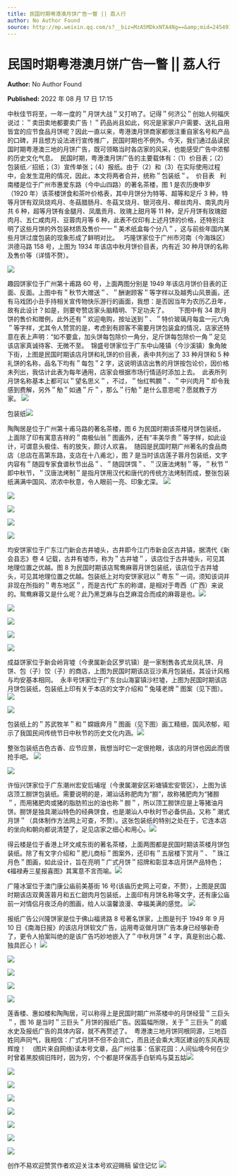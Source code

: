 ```yaml
---
title: 民国时期粤港澳月饼广告一瞥 || 荔人行
author: No Author Found
source: http://mp.weixin.qq.com/s?__biz=MzA5MDkxNTA4Ng==&amp;mid=2454912540&amp;idx=1&amp;sn=abad4ff9dbc94d4e150c18b0efdc4581&amp;chksm=87a2367db0d5bf6b90b6312a32dace24a79f438dd3114dc797599f944fd9e4d32df94aef3554#rd
---
```


# 民国时期粤港澳月饼广告一瞥 || 荔人行

**Author:** No Author Found

**Published:** 2022 年 08 月 17 日 17:15

中秋佳节将至，一年一度的＂月饼大战＂又打响了。记得＂何济公＂创始人何福庆说过：＂卖田卖地都要卖广告！＂药品尚且如此，何况是家家户户需要、送礼自用皆宜的应节食品月饼呢？因此一直以来，粤港澳月饼商家都很注重自家名号和产品的口碑，并且想方设法进行宣传推广，民国时期也不例外。今天，我们通过品读民国时期粤港澳三地的月饼广告，既可领略当时各店家的风采，也能感受广告中浓郁的历史文化气息。  民国时期，粤港澳月饼广告的主要载体有：（1）价目表；（2）包装纸／招纸；（3）宣传单张；（4）报纸。由于（2）和（3）在实际使用过程中，会发生混用的情况，因此，本文将两者合并，统称＂包装纸＂。  价目表   利南楼是位于广州市惠爱东路（今中山四路）的著名茶楼，图 1 是农历庚申岁（1920 年）该茶楼饼食和茶叶价格表，其中月饼分为特等、超等和足斤 3 种，特等月饼有双凤烧鸡月、冬菇腊肠月、冬菇叉烧月、银河夜月、椰丝肉月、南乳肉月共 6 种，超等月饼有金腿月、凤凰贡月、玫瑰上甜月等 11 种，足斤月饼有玫瑰甜肉月、五仁咸肉月、豆蓉肉月等 6 种，此表不仅印有上述月饼的价格，还特别注明了这些月饼的外包装材质及售价一一＂美术纸盒每个分八＂，这与前些年国内某些月饼过度包装的现象形成了鲜明对比。   巧隆饼家位于广州市河南（今海珠区）洪德马路 158 号，上图为 1934 年该店中秋月饼价目表，内有近 30 种月饼的名称及售价等（详情不赘）。

![](https://mmbiz.qpic.cn/mmbiz_jpg/PJWG74pLsMamO0mYwjr8ZZO1FnZr2cXZiayiaqMib6gWJ5AZ5ZDJTTtO5ibdbqPXGGpcae3ATKYpNBzZBqV1bHH4yQ/640)

趣园饼家位于广州第十甫路 60 号，上面两图分别是 1949 年该店月饼价目表的正面、反面。上图中有＂秋节大赠送＂、＂酬谢顾客＂等字样以及越秀山风景画，还有马戏团小丑手持相关宣传物快乐游行的画面，我想：是否因当年为农历乙丑年，故有此设计？如是，则要夸赞店家头脑精明、下足功夫了。      下图中有 34 款月饼的售价和赠例，此外还有＂欢迎电购，按址送到＂、＂特价玻璃月每盒一元六角＂等字样，尤其令人赞赏的是，考虑到有顾客不需要月饼包装盒的情况，店家还特意在表上声明：“如不要盒，加头饼每包除价一角分，足斤饼每包除价一角＂足见该店家真诚待客、无微不至。  锦盛号饼家位于广东中山隆镇（今沙溪镇）象角陂下街，上图是民国时期该店月饼和礼饼的价目表，表中共列出了 33 种月饼和 5 种礼饼的名称，品名下均有＂每包＂2 字，这说明该店出售的月饼按包论价，因价格未列出，我估计此表为每年通用，店家会根据市场行情适时添加上去。  此表所列月饼名称基本上都可以＂望名思义＂，不过，＂怡红鸭膶＂、＂中兴肉月＂却令我感到费解，另外＂觔＂如通＂斤＂，那么＂行觔＂是什么意思呢？愿就教于方家。 ![](https://mmbiz.qpic.cn/mmbiz_jpg/PJWG74pLsMamO0mYwjr8ZZO1FnZr2cXZr5qsib7ibamGZgWQ6caTctFPE65dFFYFC8SuQ2h3MPuAMdgHnkd9juibA/640)

包装纸![](https://mmbiz.qpic.cn/mmbiz_jpg/PJWG74pLsMamO0mYwjr8ZZO1FnZr2cXZ3TjCr357zusV8hrSANMNG65SJGKwmmic3oia5ibDLlOcHN84Wggtewu1w/640)

陶陶居是位于广州第十甫马路的著名茶楼，图 6 为民国时期该茶楼月饼包装纸，上面除了印有寓意吉祥的＂南极仙翁＂图画外，还有“丰美华贵＂等字样，如此设计，可谓意头极佳、有的放矢，颇讨人欢喜。  随园是民国时期广州著名的食品商店（总店在高第东路，支店在十八甫北），图 7 是当时该店莲子蓉月包装纸，文字内容有＂随园专家食谱秋节出品＂、＂随园饼饵＂、＂汉唐法烤制＂等，＂秋节＂即中秋节，＂汉唐法烤制＂是指月饼用汉代和唐代的传统方法烤制而成，整张包装纸满满中国风、浓浓中秋意，令人眼前一亮、印象尤深。 ![](https://mmbiz.qpic.cn/mmbiz_jpg/PJWG74pLsMamO0mYwjr8ZZO1FnZr2cXZGjeMg0HDia6ia5yFtLSrIc19wCLK3WCXH63XZpaKMbdwyfXy6wwEmEkQ/640)

![](https://mmbiz.qpic.cn/mmbiz_jpg/PJWG74pLsMamO0mYwjr8ZZO1FnZr2cXZMMJ0lStR1zfvwtYM3RCOmjl62d6ElQeicbD8pY4wic85aYqZwdJZXa3A/640)

![](https://mmbiz.qpic.cn/mmbiz_jpg/PJWG74pLsMamO0mYwjr8ZZO1FnZr2cXZyiaeMIibCD9goTxAhgmyN18XHicJZWRWJgYyqmrBmfVu6lFfJNhYeDiauw/640)

![](https://mmbiz.qpic.cn/mmbiz_jpg/PJWG74pLsMamO0mYwjr8ZZO1FnZr2cXZC0PxZVf5w70Gyr0REiagiawS3uDojv6qtbk1Q8hQyqpXcvWiaTD2wl2yg/640)

![](https://mmbiz.qpic.cn/mmbiz_png/Ljib4So7yuWgIM7ul7KPyPelicJfZG8cwPd71T6oQqaPGLiaqH1tOYuhhtM3OCrukFRXvuZwaoPhCw5CJR0Nm9LBg/640?wx_fmt=png)

均安饼家位于广东江门新会古井墟头，古井即今江门市新会区古井镇，据清代《新会县志》卷 4 记载，古井有墟市，称为＂古井墟＂，该店位于古井墟头，可见其地理位置之优越。图 8 为民国时期该店鸳鸯麻蓉月饼包装纸，该店位于古井墟头，可见其地理位置之优越。包装纸上对均安饼家冠以＂粤东＂一词，须知该词并非现在所指的＂粤东地区＂，而是古代广东的称谓，是相对于粤西（广西）来说的。鸳鸯麻蓉又是什么呢？此乃黑芝麻与白芝麻混合而成的麻蓉是也。![](https://mmbiz.qpic.cn/mmbiz_png/Ljib4So7yuWgIM7ul7KPyPelicJfZG8cwPL819TibpbkibcichMBlVNPShcjDeGlnmS2BvgMJphwO2o6gZicBzhPZSHw/640?wx_fmt=png)

![](https://mmbiz.qpic.cn/mmbiz_jpg/PJWG74pLsMamO0mYwjr8ZZO1FnZr2cXZdbHWttcNNEu6IIRIZXiacLs39g11M4XP6XRAhNX6d3DCl7omCbDKEgg/640)

![](https://mmbiz.qpic.cn/mmbiz_png/Ljib4So7yuWgIM7ul7KPyPelicJfZG8cwPeZVfWtUBrpn7T3MCYx0cL9KOHGw5boUF0hY15568fPIpaUfJDkTibtQ/640?wx_fmt=png)

![](https://mmbiz.qpic.cn/mmbiz_png/Ljib4So7yuWgIM7ul7KPyPelicJfZG8cwP6Vs3jDicKora5ppfpHOjYBnkVCs7icRI8GjVLR9RTlGiciaC0oCsZOKFEQ/640?wx_fmt=png)

![](https://mmbiz.qpic.cn/mmbiz_png/Ljib4So7yuWgIM7ul7KPyPelicJfZG8cwPd71T6oQqaPGLiaqH1tOYuhhtM3OCrukFRXvuZwaoPhCw5CJR0Nm9LBg/640?wx_fmt=png)

成益饼家位于新会岭背墟（今隶属新会区罗坑镇）是一家制售各式龙凤礼饼、月饼、包（子）饺（子）的商店，上图为民国时期该店豆沙素月包装纸，其设计风格与均安基本相同。  永丰号饼家位于广东台山海宴镇沙栏墟，上图为民国时期该店月饼包装纸，包装纸上印有关于本店的文字介绍和＂兔唛老牌＂图案（见下图）。 ![](https://mmbiz.qpic.cn/mmbiz_png/Ljib4So7yuWgIM7ul7KPyPelicJfZG8cwPL819TibpbkibcichMBlVNPShcjDeGlnmS2BvgMJphwO2o6gZicBzhPZSHw/640?wx_fmt=png)

![](https://mmbiz.qpic.cn/mmbiz_jpg/PJWG74pLsMamO0mYwjr8ZZO1FnZr2cXZargqp1JUSt4UZFyRicZgWJMu1MLmLD4eMsmTJ3LMEw5ib7BWUDOYxcsQ/640)

包装纸上的＂苏武牧羊＂和＂嫦娥奔月＂图画（见下图）画工精细，国风浓郁，昭示了我国民间传统节日中秋节的历史文化内涵。![](https://mmbiz.qpic.cn/mmbiz_png/Ljib4So7yuWgIM7ul7KPyPelicJfZG8cwPeZVfWtUBrpn7T3MCYx0cL9KOHGw5boUF0hY15568fPIpaUfJDkTibtQ/640?wx_fmt=png)

整张包装纸古色古香、应节应景，我想当时它一定很抢眼，该店的月饼也因此而很抢手吧。 ![](https://mmbiz.qpic.cn/mmbiz_png/Ljib4So7yuWgIM7ul7KPyPelicJfZG8cwP6Vs3jDicKora5ppfpHOjYBnkVCs7icRI8GjVLR9RTlGiciaC0oCsZOKFEQ/640?wx_fmt=png)

![](https://mmbiz.qpic.cn/mmbiz_jpg/PJWG74pLsMamO0mYwjr8ZZO1FnZr2cXZBxURL15picEUneagbyDNF6441TZUY4UYiabfH0svy322NvWfcyib9ZMvg/640)

许恒兴饼家位于广东潮州宏安后埔埕（今隶属潮安区彩塘镇宏安管区），上图为该店顶工朥饼包装纸。需要说明的是，潮汕话称肥肉为“朥”，故称猪肥肉为“猪朥＂，而用猪肥肉或猪的脂肪煎出的油也称＂朥＂，所以顶工朥饼应是上等猪油月饼。朥饼是独具潮汕特色的经典饼食，也是潮汕人中秋时节必备供品，又称＂潮式月饼＂（具体制作方法网上可查，不赘）。这张包装纸的特别之处在于，它连本店的坐向和朝向都说清楚了，足见店家之细心和用心。![](https://mmbiz.qpic.cn/mmbiz_jpg/PJWG74pLsMamO0mYwjr8ZZO1FnZr2cXZGjyOlzVABgdKKL7sXlIFRQxPjUuYh3Kb1JwaXEmibiaCQSFSuGiaKau6w/640)

得云楼是位于香港上环文咸东街的著名茶楼，上面两图都是民国时期该茶楼月饼包装纸。除了有文字介绍和＂肥儿商标＂图案外，还印有＂五层楼下赏月＂、＂珠江月色＂图画，如此设计，旨在亮明＂广式月饼＂招牌和彰显本店月饼产品特色；《福禄寿三星报喜图》其寓意不言而喻。![](https://mmbiz.qpic.cn/mmbiz_jpg/PJWG74pLsMamO0mYwjr8ZZO1FnZr2cXZcDEpcLz5iaVeaK7sk2RwHbomJBG9ibwzOALEfHvib3HpC9SIcxZp4rHQw/640)

广隆冰室位于澳门康公庙前美基街 16 号(该庙历史网上可查，不赘），上图是民国时期该店双黄莲蓉月和五仁甜肉月包装纸，上面印有月饼名称等文字，还有康公庙前一对情侣月夜泛舟的图画，给人以温馨浪漫、幸福美满的感觉。 ![](https://mmbiz.qpic.cn/mmbiz_jpg/PJWG74pLsMamO0mYwjr8ZZO1FnZr2cXZCUqeBYdlym90EA3EyCFLOfvrXfBTJ0jS7lg4MEZZVuLaCEJQP8Xodw/640)

报纸广告公兴隆饼家是位于佛山福贤路 8 号著名饼家，上图是刊于 1949 年 9 月 10 日《南海日报》的该店月饼软文广告，运用粤讴做月饼广告本身已经够新奇了，更令人拍案叫绝的是该广告巧妙地嵌入了＂中秋月饼＂4 字，真是别出心裁、独具匠心！ ![](https://mmbiz.qpic.cn/mmbiz_jpg/PJWG74pLsMamO0mYwjr8ZZO1FnZr2cXZz0uHgNXBIPj8NVtkLpIFDO0CF5YzSbZ4K6oOldeOmCkaXrsZ5qZicMw/640)

![](https://mmbiz.qpic.cn/mmbiz_png/Ljib4So7yuWiabibChopcsllFicYicm46H4DKhELFEFRYAqm1FCael8Gict60fXz1UM2sq0KSEINvacrvM5DAbvdw4Jw/640?wx_fmt=png)

![](https://mmbiz.qpic.cn/mmbiz_png/Ljib4So7yuWiabibChopcsllFicYicm46H4DKhELFEFRYAqm1FCael8Gict60fXz1UM2sq0KSEINvacrvM5DAbvdw4Jw/640?wx_fmt=png)

![](https://mmbiz.qpic.cn/mmbiz_jpg/PJWG74pLsMamO0mYwjr8ZZO1FnZr2cXZfTZveH0yEBiat0SqlicIibBougq3yPkFG1lz4dRR2Y82CZ20YQIChoTvw/640)

![](https://mmbiz.qpic.cn/mmbiz_jpg/PJWG74pLsMamO0mYwjr8ZZO1FnZr2cXZOmibj1vwWq2GxrrB8ibDQhTP2YtOB7tgEtu8SxRth40tDc96icHKu28rg/640)

莲香楼、惠如楼和陶陶居，可以称得上是民国时期广州茶楼中的月饼经营＂三巨头＂，图 16 是当时＂三巨头＂月饼的报纸广告。因篇幅所限，关于＂三巨头＂的威水史及报纸广告的具体内容，就不再赘述了。  粤港澳三地月饼同根同源，三地百姓同声同气，我相信：广式月饼不但不会消亡，而且还会乘大湾区建设的东风再现辉煌！    (图片来自网络)读本号文章，品广州往事：伍家花园：人间仙境今何在少时曾着黑胶绸旧阵时，因为穷，个个都是环保高手白斩鸡与莫五姑![](https://mmbiz.qpic.cn/mmbiz_jpg/PJWG74pLsMamO0mYwjr8ZZO1FnZr2cXZeyK1a1aMWuyjiaNvSpBbOddibmTYA288LBHIsJjW1YpOwdUYKm5YVCOg/640)

![](https://mmbiz.qpic.cn/mmbiz_jpg/PJWG74pLsMamO0mYwjr8ZZO1FnZr2cXZw1Y8MHPDm162cKmUGtju2LtjTva98IRLukCOaKJd5K0FpYcvu2ZvNQ/640)

![](https://mmbiz.qpic.cn/mmbiz_jpg/PJWG74pLsMamO0mYwjr8ZZO1FnZr2cXZNibxp9xp35lL8MJRQI2w2RqlcTJIJRKzpxEeibBibXicCeC3VwoNpbwmeg/640)

![](https://mmbiz.qpic.cn/mmbiz_png/Ljib4So7yuWgk1acibCSMT8oEFeOu2jk3mST5IIZibicibTkoT0eNZWlKy2oKCJrW3QiaNHLqG69PNliaC1UqibajM8tOA/640?wx_fmt=png)

![](https://mmbiz.qpic.cn/mmbiz_png/Ljib4So7yuWgk1acibCSMT8oEFeOu2jk3mgYaAia24l1jS7EiajOY72x14hdIMQs7VN7HwXPia643ibyiatnWaR7sjIwg/640?wx_fmt=png)

![](https://mmbiz.qpic.cn/mmbiz_jpg/PJWG74pLsMamO0mYwjr8ZZO1FnZr2cXZ5wQN1iawbxXAWxLopCgXTxwGPVOBLmbzGicHk9SrlpJpR5DZgELwQTXA/640)

![](https://mmbiz.qpic.cn/mmbiz_png/Ljib4So7yuWgk1acibCSMT8oEFeOu2jk3mQ8PNfUSeW03feico8uMX6QyTmrWktUtsVaZbXxsTIzAxTDnODrv3kiaQ/640?wx_fmt=png)

![](https://mmbiz.qpic.cn/mmbiz_png/Ljib4So7yuWgk1acibCSMT8oEFeOu2jk3mtKjOicpbMu9icKrr2twzfbnmNF7WwUekwUYJ8BndVHR3qHwBh06Cwg3Q/640?wx_fmt=png)

创作不易欢迎赞赏作者欢迎关注本号欢迎赐稿 留住记忆
![](https://mmbiz.qpic.cn/mmbiz_jpg/PJWG74pLsMattAskmpcvtPqMpIAHv903ej09445slGiacxZia7YJLTjTfduepq4uPgA9SsCrq2xPG9UmJD0ao2MA/640?wx_fmt=jpeg)
